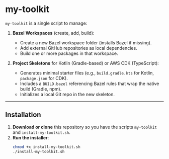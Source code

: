 # my-toolkit

`my-toolkit` is a single script to manage:

1. **Bazel Workspaces** (create, add, build):
   - Create a new Bazel workspace folder (installs Bazel if missing).
   - Add external GitHub repositories as local dependencies.
   - Build one or more packages in that workspace.

2. **Project Skeletons** for Kotlin (Gradle-based) or AWS CDK (TypeScript):
   - Generates minimal starter files (e.g., `build.gradle.kts` for Kotlin, `package.json` for CDK).
   - Includes a `BUILD.bazel` referencing Bazel rules that wrap the native build (Gradle, npm).
   - Initializes a local Git repo in the new skeleton.

---

## Installation

1. **Download or clone** this repository so you have the scripts `my-toolkit` and `install-my-toolkit.sh`.
2. **Run the installer**:
   ```bash
   chmod +x install-my-toolkit.sh
   ./install-my-toolkit.sh

